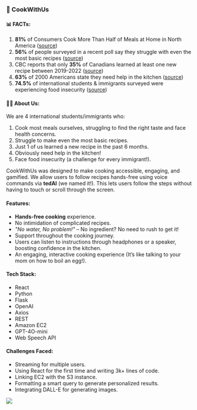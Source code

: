 ### 🍳 CookWithUs

#### 📊 FACTs:
1. **81%** of Consumers Cook More Than Half of Meals at Home in North America ([source](https://www.qualityassurancemag.com/news/survey-reveals-81-percent-consumers-cook-more-than-half-of-meals-at-home/#:~:text=81%25%20of%20consumers%20cooking%20more%20than%20half%20their%20meals%20at%20home))
2. **56%** of people surveyed in a recent poll say they struggle with even the most basic recipes ([source](https://www.delishknowledge.com/more-than-half-of-americans-struggle-to-cook-basic-recipes/kv#:~:text=56%25%20of%20people%20surveyed%20in%20a%20recent%20poll%20say%20they%20struggle%20with%20even%20the%20most%20basic%20recipes))
3. CBC reports that only **35%** of Canadians learned at least one new recipe between 2019-2022 ([source](https://www.cbc.ca/radio/cooking-skills-decline-1.7064348#:~:text=only%2035%20per%20cent%20of%20Canadians%20surveyed%20learned%20at%20least%20one%20new%20recipe%20between%20the%20start%20of%20the%20pandemic%20and%20January%202021))
4. **63%** of 2000 Americans state they need help in the kitchen ([source](https://www.delishknowledge.com/more-than-half-of-americans-struggle-to-cook-basic-recipes/#:~:text=survey%20of%202%2C000%20Americans%20found%20that%2063%25%20of%20respondents%20would%20appreciate%20some%20help%20in%20the%20kitchen%2C))
5. **74.5%** of international students & immigrants surveyed were experiencing food insecurity ([source](https://www.newcanadianmedia.ca/international-students-face-glaring-food-insecurity-and-a-lack-of-ethnic-food/#:~:text=International%20students%20face%20glaring%20food%20insecurity%20and%20a%20lack%20of%20ethnic%20food))

#### 👩‍🍳 About Us:
We are 4 international students/immigrants who:
1. Cook most meals ourselves, struggling to find the right taste and face health concerns.
2. Struggle to make even the most basic recipes.
3. Just 1 of us learned a new recipe in the past 6 months.
4. Obviously need help in the kitchen!
5. Face food insecurity (a challenge for every immigrant!).

CookWithUs was designed to make cooking accessible, engaging, and gamified. We allow users to follow recipes hands-free using voice commands via **tedAI** (we named it!). This lets users follow the steps without having to touch or scroll through the screen.

#### Features:
- **Hands-free cooking** experience.
- No intimidation of complicated recipes.
- *"No water, No problem!"* – No ingredient? No need to rush to get it!
- Support throughout the cooking journey.
- Users can listen to instructions through headphones or a speaker, boosting confidence in the kitchen.
- An engaging, interactive cooking experience (It’s like talking to your mom on how to boil an egg!).

#### Tech Stack:
- React
- Python
- Flask
- OpenAI
- Axios
- REST
- Amazon EC2
- GPT-4O-mini
- Web Speech API

#### Challenges Faced:
- Streaming for multiple users.
- Using React for the first time and writing 3k+ lines of code.
- Linking EC2 with the S3 instance.
- Formatting a smart query to generate personalized results.
- Integrating DALL-E for generating images.

![](https://github.com/MohdAbdulRahman7/cookwithme/blob/master/client/src/assets/teddy.gif)
